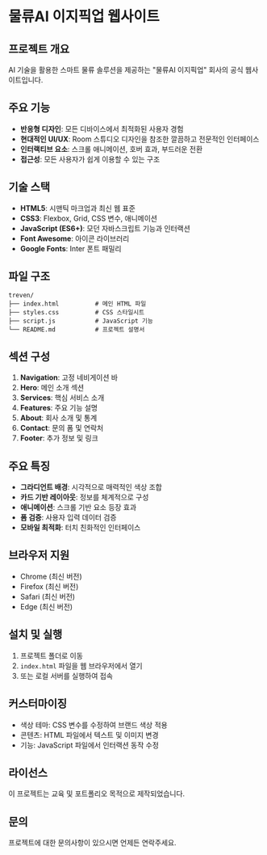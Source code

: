 # 물류AI 이지픽업 웹사이트

## 프로젝트 개요
AI 기술을 활용한 스마트 물류 솔루션을 제공하는 "물류AI 이지픽업" 회사의 공식 웹사이트입니다.

## 주요 기능
- **반응형 디자인**: 모든 디바이스에서 최적화된 사용자 경험
- **현대적인 UI/UX**: Room 스튜디오 디자인을 참조한 깔끔하고 전문적인 인터페이스
- **인터랙티브 요소**: 스크롤 애니메이션, 호버 효과, 부드러운 전환
- **접근성**: 모든 사용자가 쉽게 이용할 수 있는 구조

## 기술 스택
- **HTML5**: 시맨틱 마크업과 최신 웹 표준
- **CSS3**: Flexbox, Grid, CSS 변수, 애니메이션
- **JavaScript (ES6+)**: 모던 자바스크립트 기능과 인터랙션
- **Font Awesome**: 아이콘 라이브러리
- **Google Fonts**: Inter 폰트 패밀리

## 파일 구조
```
treven/
├── index.html          # 메인 HTML 파일
├── styles.css          # CSS 스타일시트
├── script.js           # JavaScript 기능
└── README.md           # 프로젝트 설명서
```

## 섹션 구성
1. **Navigation**: 고정 네비게이션 바
2. **Hero**: 메인 소개 섹션
3. **Services**: 핵심 서비스 소개
4. **Features**: 주요 기능 설명
5. **About**: 회사 소개 및 통계
6. **Contact**: 문의 폼 및 연락처
7. **Footer**: 추가 정보 및 링크

## 주요 특징
- **그라디언트 배경**: 시각적으로 매력적인 색상 조합
- **카드 기반 레이아웃**: 정보를 체계적으로 구성
- **애니메이션**: 스크롤 기반 요소 등장 효과
- **폼 검증**: 사용자 입력 데이터 검증
- **모바일 최적화**: 터치 친화적인 인터페이스

## 브라우저 지원
- Chrome (최신 버전)
- Firefox (최신 버전)
- Safari (최신 버전)
- Edge (최신 버전)

## 설치 및 실행
1. 프로젝트 폴더로 이동
2. `index.html` 파일을 웹 브라우저에서 열기
3. 또는 로컬 서버를 실행하여 접속

## 커스터마이징
- 색상 테마: CSS 변수를 수정하여 브랜드 색상 적용
- 콘텐츠: HTML 파일에서 텍스트 및 이미지 변경
- 기능: JavaScript 파일에서 인터랙션 동작 수정

## 라이선스
이 프로젝트는 교육 및 포트폴리오 목적으로 제작되었습니다.

## 문의
프로젝트에 대한 문의사항이 있으시면 언제든 연락주세요.

